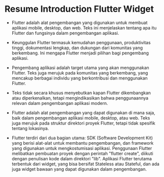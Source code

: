 <h1>Resume Introduction Flutter Widget</h1>

- Flutter adalah alat pengembangan yang digunakan untuk membuat aplikasi mobile, desktop, dan web. Teks ini menjelaskan tentang apa itu Flutter dan fungsinya dalam pengembangan aplikasi.

- Keunggulan Flutter termasuk kemudahan penggunaan, produktivitas tinggi, dokumentasi lengkap, dan dukungan dari komunitas yang berkembang. Ini mengapa Flutter menjadi pilihan bagi pengembang aplikasi.

- Pengembang aplikasi adalah target utama yang akan menggunakan Flutter. Teks juga merujuk pada komunitas yang berkembang, yang mencakup berbagai individu yang berkontribusi dan menggunakan Flutter.

- Teks tidak secara khusus menyebutkan kapan Flutter dikembangkan atau diperkenalkan, tetapi mengindikasikan bahwa penggunaannya relevan dalam pengembangan aplikasi modern.

- Flutter adalah alat pengembangan yang dapat digunakan di mana saja, baik dalam pengembangan aplikasi mobile, desktop, atau web. Teks juga merujuk pada struktur direktori proyek Flutter, tetapi tidak spesifik tentang lokasinya.

- Flutter terdiri dari dua bagian utama: SDK (Software Development Kit) yang berisi alat-alat untuk membantu pengembangan, dan framework yang digunakan untuk mengkostumisasi aplikasi. Penggunaan Flutter melibatkan pembuatan proyek dengan perintah "flutter create", diikuti dengan penulisan kode dalam direktori "lib". Aplikasi Flutter terutama terbentuk dari widget, yang bisa bersifat Stateless atau Stateful, dan ada juga widget bawaan yang dapat digunakan dalam pengembangan.